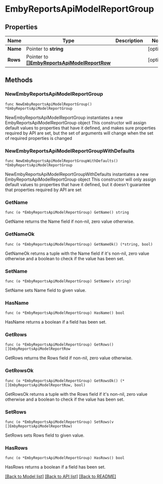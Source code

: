 # EmbyReportsApiModelReportGroup

## Properties

Name | Type | Description | Notes
------------ | ------------- | ------------- | -------------
**Name** | Pointer to **string** |  | [optional] 
**Rows** | Pointer to [**[]EmbyReportsApiModelReportRow**](EmbyReportsApiModelReportRow.md) |  | [optional] 

## Methods

### NewEmbyReportsApiModelReportGroup

`func NewEmbyReportsApiModelReportGroup() *EmbyReportsApiModelReportGroup`

NewEmbyReportsApiModelReportGroup instantiates a new EmbyReportsApiModelReportGroup object
This constructor will assign default values to properties that have it defined,
and makes sure properties required by API are set, but the set of arguments
will change when the set of required properties is changed

### NewEmbyReportsApiModelReportGroupWithDefaults

`func NewEmbyReportsApiModelReportGroupWithDefaults() *EmbyReportsApiModelReportGroup`

NewEmbyReportsApiModelReportGroupWithDefaults instantiates a new EmbyReportsApiModelReportGroup object
This constructor will only assign default values to properties that have it defined,
but it doesn't guarantee that properties required by API are set

### GetName

`func (o *EmbyReportsApiModelReportGroup) GetName() string`

GetName returns the Name field if non-nil, zero value otherwise.

### GetNameOk

`func (o *EmbyReportsApiModelReportGroup) GetNameOk() (*string, bool)`

GetNameOk returns a tuple with the Name field if it's non-nil, zero value otherwise
and a boolean to check if the value has been set.

### SetName

`func (o *EmbyReportsApiModelReportGroup) SetName(v string)`

SetName sets Name field to given value.

### HasName

`func (o *EmbyReportsApiModelReportGroup) HasName() bool`

HasName returns a boolean if a field has been set.

### GetRows

`func (o *EmbyReportsApiModelReportGroup) GetRows() []EmbyReportsApiModelReportRow`

GetRows returns the Rows field if non-nil, zero value otherwise.

### GetRowsOk

`func (o *EmbyReportsApiModelReportGroup) GetRowsOk() (*[]EmbyReportsApiModelReportRow, bool)`

GetRowsOk returns a tuple with the Rows field if it's non-nil, zero value otherwise
and a boolean to check if the value has been set.

### SetRows

`func (o *EmbyReportsApiModelReportGroup) SetRows(v []EmbyReportsApiModelReportRow)`

SetRows sets Rows field to given value.

### HasRows

`func (o *EmbyReportsApiModelReportGroup) HasRows() bool`

HasRows returns a boolean if a field has been set.


[[Back to Model list]](../README.md#documentation-for-models) [[Back to API list]](../README.md#documentation-for-api-endpoints) [[Back to README]](../README.md)


